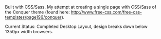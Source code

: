 Built with CSS/Sass. My attempt at creating a single page with CSS/Sass of the Conquer theme (found here: http://www.free-css.com/free-css-templates/page196/conquer).

Current Status: Completed Desktop Layout, design breaks down below 1350px width browsers. 